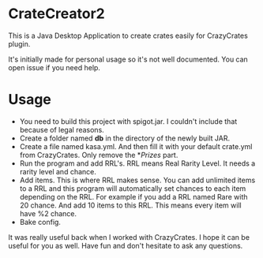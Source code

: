 # CrateCreator2
This is a Java Desktop Application to create crates easily for CrazyCrates plugin.

It's initially made for personal usage so it's not well documented. You can open issue if you need help.

# Usage
- You need to build this project with spigot.jar. I couldn't include that because of legal reasons.  
- Create a folder named **db** in the directory of the newly built JAR.
- Create a file named kasa.yml. And then fill it with your default crate.yml from CrazyCrates. Only remove the **Prizes* part.
- Run the program and add RRL's. RRL means Real Rarity Level. It needs a rarity level and chance. 
- Add items. This is where RRL makes sense. You can add unlimited items to a RRL and this program will automatically set chances to each item depending on the RRL. For example if you add a RRL named Rare with 20 chance. And add 10 items to this RRL. This means every item will have %2 chance.
- Bake config.

It was really useful back when I worked with CrazyCrates. I hope it can be useful for you as well. Have fun and don't hesitate to ask any questions.
